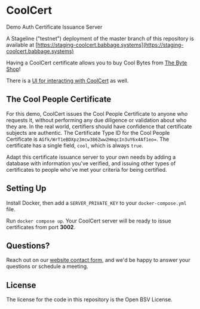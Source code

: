 # CoolCert

Demo Auth Certificate Issuance Server

A Stageline ("testnet") deployment of the master branch of this repository is available at [https://staging-coolcert.babbage.systems](https://staging-coolcert.babbage.systems)

Having a CoolCert certificate allows you to buy Cool Bytes from [The Byte Shop](https://github.com/p2ppsr/byte-shop)!

There is a [UI for interacting with CoolCert](https://github.com/p2ppsr/coolcert-ui) as well.

## The Cool People Certificate

For this demo, CoolCert issues the Cool People Certificate to anyone who requests it, without performing any due diligence or validation about who they are. In the real world, certifiers should have confidence that certificate subjects are authentic. The Certificate Type ID for the Cool People Certificate is `AGfk/WrT1eBDXpz3mcw386Zww2HmqcIn3uY6x4Af1eo=`. The certificate has a single field, `cool`, which is always `true`.

Adapt this certificate issuance server to your own needs by adding a database with information you've verified, and issuing other types of certificates to people who've met your criteria for being certified.

## Setting Up

Install Docker, then add a `SERVER_PRIVATE_KEY` to your `docker-compose.yml` file.

Run `docker compose up`. Your CoolCert server will be ready to issue certificates from port **3002**.

## Questions?

Reach out on our [website contact form](https://projectbabbage.com/contact), and we'd be happy to answer your questions or schedule a meeting.

## License

The license for the code in this repository is the Open BSV License.
